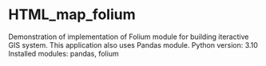 # HTML_map_folium
Demonstration of implementation of Folium module for building iteractive GIS system. This application also uses Pandas module.
Python version: 3.10
Installed modules: pandas, folium
